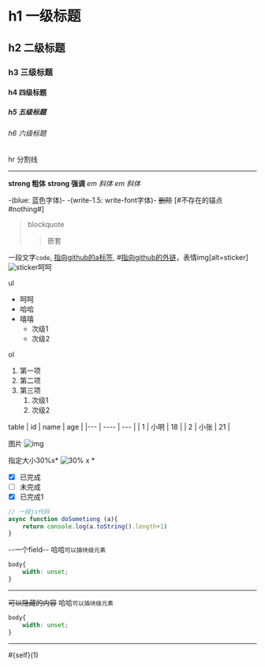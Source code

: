 # h1 一级标题
## h2 二级标题
### h3 三级标题
#### h4 四级标题
##### h5 五级标题
###### h6 六级标题

 hr 分割线
  
---

**strong 粗体**
__strong 强调__
*em 斜体*
_em 斜体_

-(blue: 蓝色字体)-
-(write-1.5: write-font字体)-
~~删除~~
[#不存在的锚点#nothing#]

> blockquote
> > 嵌套

一段文字`code`, [指向github的a标签](https://github.com), #[指向github的外链](https://github.com)，表情img[alt=sticker]![sticker](aru/1)呵呵

ul
* 呵呵
* 哈哈
* 嘻嘻
    * 次级1
    * 次级2

ol
1. 第一项
2. 第二项
3. 第三项
    1. 次级1
    2. 次级2

table
| id | name | age |
|--- | ---- | --- |
| 1  | 小明  |  18 |
| 2  | 小张  |  21 |

图片
![img](https://s2.ax1x.com/2020/01/22/1AD3zn.jpg)

指定大小30%x*
![30% x *](https://s2.ax1x.com/2020/01/22/1AD3zn.jpg)

- [x] 已完成
- [ ] 未完成
- [x] 已完成1

```javascript
// 一段js代码
async function doSometiong (a){
    return console.log(a.toString().length+1)
} 
```

--一个field--
哈哈`可以插块级元素`
```css
body{
    width: unset;
}
```
-- --

~~可以隐藏的内容~~
哈哈`可以插块级元素`
```css
body{
    width: unset;
}
```
-- --

#{self}(1)